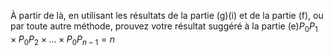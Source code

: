 À partir de là, en utilisant les résultats de la partie (g)(i) et de la partie (f), ou par toute autre méthode, prouvez votre résultat suggéré à la partie (e)$P_0P_1 × P_0P_2 × ... × P_0P_{n-1} =n$


